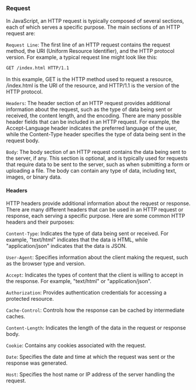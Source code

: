 ### Request

In JavaScript, an HTTP request is typically composed of several sections, each of which serves a specific purpose. The main sections of an HTTP request are:

`Request Line`: The first line of an HTTP request contains the request method, the URI (Uniform Resource Identifier), and the HTTP protocol version. For example, a typical request line might look like this:

```bash
GET /index.html HTTP/1.1
```

In this example, GET is the HTTP method used to request a resource, /index.html is the URI of the resource, and HTTP/1.1 is the version of the HTTP protocol.

`Headers`: The header section of an HTTP request provides additional information about the request, such as the type of data being sent or received, the content length, and the encoding. There are many possible header fields that can be included in an HTTP request. For example, the Accept-Language header indicates the preferred language of the user, while the Content-Type header specifies the type of data being sent in the request body.

`Body`: The body section of an HTTP request contains the data being sent to the server, if any. This section is optional, and is typically used for requests that require data to be sent to the server, such as when submitting a form or uploading a file. The body can contain any type of data, including text, images, or binary data.

#### Headers

HTTP headers provide additional information about the request or response. There are many different headers that can be used in an HTTP request or response, each serving a specific purpose. Here are some common HTTP headers and their purposes:

`Content-Type`: Indicates the type of data being sent or received. For example, "text/html" indicates that the data is HTML, while "application/json" indicates that the data is JSON.

`User-Agent`: Specifies information about the client making the request, such as the browser type and version.

`Accept`: Indicates the types of content that the client is willing to accept in the response. For example, "text/html" or "application/json".

`Authorization`: Provides authentication credentials for accessing a protected resource.

`Cache-Control`: Controls how the response can be cached by intermediate caches.

`Content-Length`: Indicates the length of the data in the request or response body.

`Cookie`: Contains any cookies associated with the request.

`Date`: Specifies the date and time at which the request was sent or the response was generated.

`Host`: Specifies the host name or IP address of the server handling the request.

